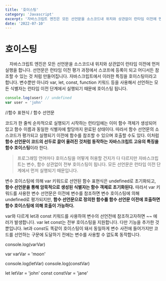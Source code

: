 ```yaml
---
title: '호이스팅'
category: 'Javascript'
excerpt: '자바스크립트 엔진은 모든 선언문을 소스코드내 위치와 상관없이 런타임 이전에 먼저 실행을 합니다. 선언문은 런타임 이전 평가 과정에서 스코프에 등록이 되고 어디서든 참조할 수 있는 것 처럼 만들어집니다. 자바스크립트에서 이러한 특징을 호이스팅이라고 합니다.'
date: '2022-07-10'
---
```


# 호이스팅

&emsp;자바스크립트 엔진은 모든 선언문을 소스코드내 위치와 상관없이 런타임 이전에 먼저 실행을 합니다. 선언문은 런타임 이전 평가 과정에서 스코프에 등록이 되고 어디서든 참조할 수 있는 것 처럼 만들어집니다. 자바스크립트에서 이러한 특징을 호이스팅이라고 합니다. 변수뿐만 아니라 var, let, const, function 키워드 등을 사용해서 선언하는 모든 식별자는 런타임 이전 단계에서 실행되기 때문에 호이스팅 됩니다.

```js
console.log(user) // undefined
var user = 'john'
```
//함수 표현식 / 함수 선언문

코드가 한 줄씩 순차적으로 실행되기 시작하는 런타임에는 이미 함수 객체가 생성되어 있고 함수 이름과 동일한 식별자에 할당까지 완료된 상태이다. 따라서 함수 선언문의 소스코드가 평가되고 실행되기 이전에 함수를 참조할 수 있으며 호출할 수도 있다. 이처럼 **함수 선언문이 코드의 선두로 끌어 올려진 것처럼 동작하는 자바스크립트 고유의 특징을 함수 호이스팅**이라 한다.

>프로그래밍 언어마다 호이스팅을 어떻게 허용할 건지가 다 다르지만 자바스크립트는 변수, 함수 상관없이 전부 호이스팅이 됩니다. 모든 선언문은 런타임 이전 단계에서 먼저 실행되기 때문입니다.

변수 호이스팅에 의해 var 키워드로 선언된 함수 표현식은 undefined로 초기화되고, **함수 선언문을 통해 암묵적으로 생성된 식별자는 함수 객체로 초기화된다.** 따라서 var 키워드를 사용한 변수 선언문은 이전에 변수를 참조하면 변수 호이스팅에 의해 undefined로 평가되지만, **함수 선언문으로 정의한 함수를 함수 선언문 이전에 호출하면 함수 호이스팅에 의해 호출이 가능하다.**

var와 다르게 let과 const 키워드를 사용하여 변수의 선언전에 참조하고자하면 ~~ 에러가 발생합니다. var let const는 전부 호이스팅을 지원합니다. 다만 기능을 추가한 것 뿐입니다. let과 const도 똑같이 호이스팅이 돼서 동일하게 변수 사전에 들어가지만 코드를 선언하는 구문에 도달하기 전에는 변수를 사용할 수 없도록 동작합니다.

console.log(varVar)

var varVar = 'moon'

console.log(letVar) 
console.log(constVar)

let letVar = 'john'
const constVar = 'jane'